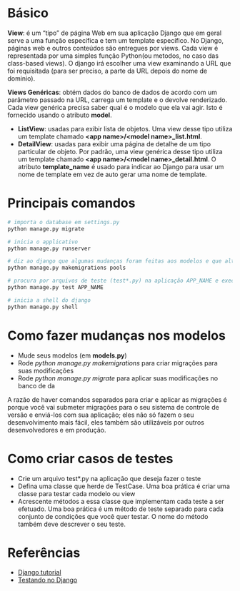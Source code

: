 # Básico

__View__: é um “tipo” de página Web em sua aplicação Django que em geral serve a uma função específica e tem um template específico. No Django, páginas web e outros conteúdos são entregues por views. Cada view é representada por uma simples função Python(ou metodos, no caso das class-based views). O django irá escolher uma view examinando a URL que foi requisitada (para ser preciso, a parte da URL depois do nome de dominio).

__Views Genéricas__: obtém dados do banco de dados de acordo com um parâmetro passado na URL, carrega um template e o devolve renderizado. Cada view genérica precisa saber qual é o modelo que ela vai agir. Isto é fornecido usando o atributo __model__.
- __ListView__: usadas para exibir lista de objetos. Uma view desse tipo utiliza um template chamado **\<app name\>/\<model name\>_list.html**.
- __DetailView__: usadas para exibir uma página de detalhe de um tipo particular de objeto. Por padrão, uma view genérica desse tipo utiliza um template chamado **\<app name\>/\<model name\>_detail.html**. O atributo **template\_name** é usado para indicar ao Django para usar um nome de template em vez de auto gerar uma nome de template.

# Principais comandos

```py
# importa o database em settings.py
python manage.py migrate 
```
```py
# inicia o applicativo
python manage.py runserver
```

```py
# diz ao django que algumas mudanças foram feitas aos modelos e que alterações devem ser armazenadas como uma migração
python manage.py makemigrations pools 
```

```py
# procura por arquivos de teste (test*.py) na aplicação APP_NAME e executa os testes
python manage.py test APP_NAME
```

```py
# inicia a shell do django
python manage.py shell
```

# Como fazer mudanças nos modelos 

- Mude seus modelos (em __models.py__)
- Rode _python manage.py makemigrations_ para criar migrações para suas modificações
- Rode _python manage.py migrate_ para aplicar suas modificações no banco de da

A razão de haver comandos separados para criar e aplicar as migrações é porque você vai submeter migrações para o seu sistema de controle de versão e enviá-los com sua aplicação; eles não só fazem o seu desenvolvimento mais fácil, eles também são utilizáveis ​​por outros desenvolvedores e em produção.

# Como criar casos de testes

- Crie um arquivo test*.py na aplicação que deseja fazer o teste
- Defina uma classe que herde de TestCase. Uma boa prática é criar uma classe para testar cada modelo ou view
- Acrescente métodos a essa classe que implementam cada teste a ser efetuado. Uma boa prática é um método de teste separado para cada conjunto de condições que você quer testar. O nome do método também deve descrever o seu teste.

# Referências

- [Django tutorial](https://docs.djangoproject.com/pt-br/1.11/intro/tutorial01/)
- [Testando no Django](https://docs.djangoproject.com/pt-br/1.11/topics/testing/)